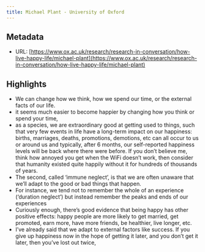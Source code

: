 ```yaml
---
title: Michael Plant - University of Oxford
---
```

## Metadata
* URL: [https://www.ox.ac.uk/research/research-in-conversation/how-live-happy-life/michael-plant](https://www.ox.ac.uk/research/research-in-conversation/how-live-happy-life/michael-plant)

## Highlights
* We can change how we think, how we spend our time, or the external facts of our life.
* it seems much easier to become happier by changing how you think or spend your time,
* as a species, we are extraordinary good at getting used to things, such that very few events in life have a long-term impact on our happiness: births, marriages, deaths, promotions, demotions, etc can all occur to us or around us and typically, after 6 months, our self-reported happiness levels will be back where there were before. If you don’t believe me, think how annoyed you get when the WiFi doesn’t work, then consider that humanity existed quite happily without it for hundreds of thousands of years.
* The second, called ‘immune neglect’, is that we are often unaware that we’ll adapt to the good or bad things that happen.
* For instance, we tend not to remember the whole of an experience (‘duration neglect’) but instead remember the peaks and ends of our experiences
* Curiously enough, there’s good evidence that being happy has other positive effects: happy people are more likely to get married, get promoted, earn more, have more friends, be healthier, live longer, etc.
* I’ve already said that we adapt to external factors like success. If you give up happiness now in the hope of getting it later, and you don’t get it later, then you’ve lost out twice,